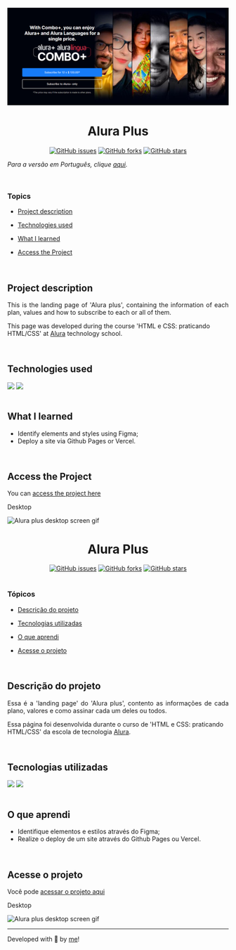 <p align='center'><img src="./src/alura-plus-header-screenshot.png" alt="The Alura plus "></p>

<h1 align='center'> Alura Plus </h1>

<div align='center'>
   <a href="https://github.com/Caroline-Barbosa-Vilar/alura-plus/issues"><img alt="GitHub issues" src="https://img.shields.io/github/issues/Caroline-Barbosa-Vilar/alura-plus"></a>
	<a href="https://github.com/Caroline-Barbosa-Vilar/alura-plus/network"><img alt="GitHub forks" src="https://img.shields.io/github/forks/Caroline-Barbosa-Vilar/alura-plus"></a>
	<a href="https://github.com/Caroline-Barbosa-Vilar/alura-plus/stargazers"><img alt="GitHub stars" src="https://img.shields.io/github/stars/Caroline-Barbosa-Vilar/alura-plus"></a>
</div>


_Para a versão em Português, clique [aqui](#portuguese)._

<br>

### Topics

- [Project description](#project-description)

- [Technologies used](#technologies-used)

- [What I learned](#what-I-learned)

- [Access the Project](#access-the-project)

<br>

## Project description

<p align="justify">
This is the landing page of 'Alura plus', containing the information of each plan, values and how to subscribe to each or all of them.

This page was developed during the course 'HTML e CSS: praticando HTML/CSS' at [Alura](https://www.alura.com.br) technology school.
</p>

<br>

## Technologies used

<div>
  <img src="https://img.shields.io/badge/HTML5-E34F26?style=for-the-badge&logo=html5&logoColor=white">
  <img src="https://img.shields.io/badge/CSS3-1572B6?style=for-the-badge&logo=css3&logoColor=white">
</div>

<br>

## What I learned

- Identify elements and styles using Figma;
- Deploy a site via Github Pages or Vercel.


<br>

## Access the Project

You can [access the project here](https://caroline-barbosa-vilar.github.io/alura-plus/) 

Desktop 

<img src="./src/alura-plus-desktop-screen.gif" alt="Alura plus desktop screen gif">

<br>

<div id="portuguese">


<h1 align='center'> Alura Plus </h1>

<div align='center'>
   <a href="https://github.com/Caroline-Barbosa-Vilar/alura-plus/issues"><img alt="GitHub issues" src="https://img.shields.io/github/issues/Caroline-Barbosa-Vilar/alura-plus"></a>
	<a href="https://github.com/Caroline-Barbosa-Vilar/alura-plus/network"><img alt="GitHub forks" src="https://img.shields.io/github/forks/Caroline-Barbosa-Vilar/alura-plus"></a>
	<a href="https://github.com/Caroline-Barbosa-Vilar/alura-plus/stargazers"><img alt="GitHub stars" src="https://img.shields.io/github/stars/Caroline-Barbosa-Vilar/alura-plus"></a>
</div>

<br>

### Tópicos 

- [Descrição do projeto](#descrição-do-projeto)

- [Tecnologias utilizadas](#tecnologias-utilizadas)

- [O que aprendi](#o-que-aprendi)

- [Acesse o projeto](#acesse-o-projeto)

<br>

## Descrição do projeto 

<p align="justify">
Essa é a 'landing page' do 'Alura plus', contento as informações de cada plano, valores e como assinar cada um deles ou todos.

Essa página foi desenvolvida durante o curso de 'HTML e CSS: praticando HTML/CSS' da escola de tecnologia [Alura](https://www.alura.com.br).
</p>

<br>

## Tecnologias utilizadas

<div>
  <img src="https://img.shields.io/badge/HTML5-E34F26?style=for-the-badge&logo=html5&logoColor=white">
  <img src="https://img.shields.io/badge/CSS3-1572B6?style=for-the-badge&logo=css3&logoColor=white">
</div>

<br>

## O que aprendi

- Identifique elementos e estilos através do Figma;
- Realize o deploy de um site através do Github Pages ou Vercel.

<br>

## Acesse o projeto

Você pode [acessar o projeto aqui](https://caroline-barbosa-vilar.github.io/alura-plus/) 


Desktop 

<img src="./src/alura-plus-desktop-screen.gif" alt="Alura plus desktop screen gif">

<br>
<hr>

Developed with 🧡 by [me](https://www.linkedin.com/in/carolinebarbosavilar/)!
